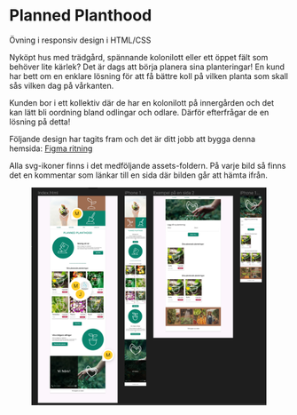 # Planned Planthood
Övning i responsiv design i HTML/CSS

Nyköpt hus med trädgård, spännande kolonilott eller ett öppet fält som behöver lite kärlek? Det är dags att börja planera sina planteringar!
En kund har bett om en enklare lösning för att få bättre koll på vilken planta som skall sås vilken dag på vårkanten.

Kunden bor i ett kollektiv där de har en kolonilott på innergården och det kan lätt bli oordning bland odlingar och odlare. Därför efterfrågar de en lösning på detta!

Följande design har tagits fram och det är ditt jobb att bygga denna hemsida: [Figma ritning](https://www.figma.com/file/Hbrk29Q2rVzXiXcFWdTXDA/planned-planthood?type=design&node-id=0%3A1&mode=design&t=YeEpGauWV2WBtUKl-1)

Alla svg-ikoner finns i det medföljande assets-foldern. På varje bild så finns det en kommentar som länkar till en sida där bilden går att hämta ifrån.

<figure><img src='screenshot.png'></figure>
